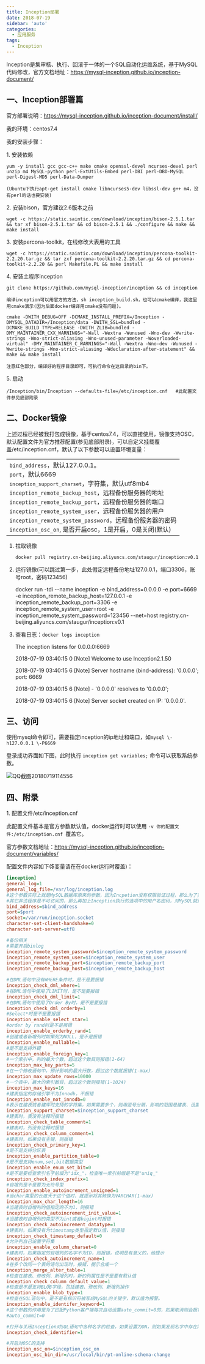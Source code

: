 ```yaml
---
title: Inception部署
date: 2018-07-19
sidebar: 'auto'
categories:
  - 应用服务
tags:
  - Inception
---
```


Inception是集审核、执行、回滚于一体的一个SQL自动化运维系统，基于MySQL代码修改，官方文档地址：<https://mysql-inception.github.io/inception-document/>  

## 一、Inception部署篇

官方部署说明：<https://mysql-inception.github.io/inception-document/install/>

我的环境：centos7.4

我的安装步骤：

1\. 安装依赖

    yum -y install gcc gcc-c++ make cmake openssl-devel ncurses-devel perl unzip m4 MySQL-python perl-ExtUtils-Embed perl-DBI perl-DBD-MySQL perl-Digest-MD5 perl-Data-Dumper

    (Ubuntu下执行apt-get install cmake libncurses5-dev libssl-dev g++ m4，没有perl的话也要安装)

2\. 安装bison，官方建议2.6版本之前

    wget -c https://static.saintic.com/download/inception/bison-2.5.1.tar && tar xf bison-2.5.1.tar && cd bison-2.5.1 && ./configure && make && make install

3\. 安装percona-toolkit，在线修改大表用的工具

    wget -c https://static.saintic.com/download/inception/percona-toolkit-2.2.20.tar.gz && tar zxf percona-toolkit-2.2.20.tar.gz && cd percona-toolkit-2.2.20 && perl Makefile.PL && make install

4\. 安装主程序inception

    git clone https://github.com/mysql-inception/inception && cd inception

    编译inception可以用官方的方法，sh inception_build.sh，也可以cmake编译，我这里用cmake演示(因为后面docker编译用cmake没有问题)。

    cmake -DWITH_DEBUG=OFF -DCMAKE_INSTALL_PREFIX=/Inception -DMYSQL_DATADIR=/Inception/data -DWITH_SSL=bundled -DCMAKE_BUILD_TYPE=RELEASE -DWITH_ZLIB=bundled -DMY_MAINTAINER_CXX_WARNINGS="-Wall -Wextra -Wunused -Wno-dev -Wwrite-strings -Wno-strict-aliasing -Wno-unused-parameter -Woverloaded-virtual" -DMY_MAINTAINER_C_WARNINGS="-Wall -Wextra -Wno-dev -Wunused -Wwrite-strings -Wno-strict-aliasing -Wdeclaration-after-statement" && make && make install

    注意红色部分，编译好的程序目录即可，可执行命令在这目录的bin下。

5\. 启动

    /Inception/bin/Inception --defaults-file=/etc/inception.cnf   #此配置文件参见底部附录

## 二、Docker镜像

上述过程已经被我打包成镜像，基于centos7.4，可以直接使用，镜像支持OSC，默认配置文件为官方推荐配置\(参见底部附录\)，可以自定义挂载覆盖/etc/inception.cnf，默认了以下参数可以设置环境变量：

<table class=""><tbody><tr><td><code>bind_address</code>，默认127.0.0.1。<br><code>port</code>，默认6669<br><code style="font-size: 12.6px;">inception_support_charset</code>，字符集，默认utf8mb4<br><code>inception_remote_backup_host</code>，远程备份服务器的地址<br><code>inception_remote_backup_port</code>，远程备份服务器的端口<br><code>inception_remote_system_user</code>，远程备份服务器的用户<br><code>inception_remote_system_password</code>，远程备份服务器的密码<br><code>inception_osc_on</code>, 是否开启osc，1是开启，0是关闭(默认)</td></tr></tbody></table>

1. 拉取镜像  

    `docker pull registry.cn-beijing.aliyuncs.com/staugur/inception:v0.1`  

2. 运行镜像\(可以跳过第一步，此处假定远程备份地址127.0.0.1，端口3306，账号root，密码123456\)

    docker run -tdi --name inception -e bind_address=0.0.0.0 -e port=6669 -e inception_remote_backup_host=127.0.0.1 -e inception_remote_backup_port=3306 -e inception_remote_system_user=root -e inception_remote_system_password=123456 --net=host registry.cn-beijing.aliyuncs.com/staugur/inception:v0.1

3. 查看日志：`docker logs inception`

    The inception listens for 0.0.0.0:6669

    2018-07-19 03:40:15 0 [Note] Welcome to use Inception2.1.50

    2018-07-19 03:40:15 6 [Note] Server hostname (bind-address): '0.0.0.0'; port: 6669

    2018-07-19 03:40:15 6 [Note]   - '0.0.0.0' resolves to '0.0.0.0';

    2018-07-19 03:40:15 6 [Note] Server socket created on IP: '0.0.0.0'. 

## 三、访问

使用mysql命令即可，需要指定inception的ip地址和端口，如`mysql \-h127.0.0.1 \-P6669`  

登录成功界面如下图，此时执行 `inception get variables;` 命令可以获取系统参数。

![QQ截图20180719114556](https://static.saintic.com/EauDouce/blog/201807191146533596.png)
  

## 四、附录

1\. 配置文件/etc/inception.cnf

此配置文件基本是官方参数默认值，docker运行时可以使用 `-v 你的配置文件:/etc/inception.cnf `覆盖它。

官方参数文档地址：<https://mysql-inception.github.io/inception-document/variables/>

配置文件内容如下\(\$变量请在在docker运行时覆盖\)：

```ini
[inception]
general_log=1
general_log_file=/var/log/inception.log
#这个参数实际上就是MySQL数据库原来的参数，因为Incpetion没有权限验证过程，那么为了实现更安全的访问，可以给Inception服务器的这个参数设置某台机器（Inception上层的应用程序）不地址，这样
#其它非法程序是不可访问的，那么再加上Inception执行的选项中的用户名密码，对MySQL就更加安全
bind_address=$bind_address
port=$port
socket=/var/run/inception.socket
character-set-client-handshake=0
character-set-server=utf8

#备份相关
#需要开启binlog
inception_remote_system_password=$inception_remote_system_password
inception_remote_system_user=$inception_remote_system_user
inception_remote_backup_port=$inception_remote_backup_port
inception_remote_backup_host=$inception_remote_backup_host

#在DML语句中没有WHERE条件时，是不是要报错
inception_check_dml_where=1
#在DML语句中使用了LIMIT时，是不是要报错
inception_check_dml_limit=1
#在DML语句中使用了Order By时，是不是要报错
inception_check_dml_orderby=1
#Select*时是不是要报错
inception_enable_select_star=1
#order by rand时是不是报错
inception_enable_orderby_rand=1
#创建或者新增列时如果列为NULL，是不是报错
inception_enable_nullable=1
#是不是支持外键
inception_enable_foreign_key=1
#一个索引中，列的最大个数，超过这个数目则报错(1-64)
inception_max_key_parts=5
#在一个修改语句中，预计影响的最大行数，超过这个数就报错(1-max)
inception_max_update_rows=10000
#一个表中，最大的索引数目，超过这个数则报错(1-1024)
inception_max_keys=16
#建表指定的存储引擎不为Innodb，不报错
inception_enable_not_innodb=0
#表示在建表或者建库时支持的字符集，如果需要多个，则用逗号分隔，影响的范围是建表、设置会话字符集、修改表字符集属性等
inception_support_charset=$inception_support_charset
#建表时，表没有注释时报错
inception_check_table_comment=1
#建表时，列没有注释时报错
inception_check_column_comment=1
#建表时，如果没有主键，则报错
inception_check_primary_key=1
#是不是支持分区表
inception_enable_partition_table=0
#是不是支持enum,set,bit数据类型
inception_enable_enum_set_bit=0
#是不是要检查索引名字前缀为"idx_"，检查唯一索引前缀是不是"uniq_"
inception_check_index_prefix=1
#自增列是不是要为无符号型
inception_enable_autoincrement_unsigned=1
#当char类型的长度大于这个值时，就提示将其转换为VARCHAR(1-max)
inception_max_char_length=16
#当建表时自增列的值指定的不为1，则报错
inception_check_autoincrement_init_value=1
#当建表时自增列的类型不为int或者bigint时报错
inception_check_autoincrement_datatype=1
#建表时，如果没有为timestamp类型指定默认值，则报错
inception_check_timestamp_default=0
#允许列自己设置字符集
inception_enable_column_charset=0
#建表时，如果指定的自增列的名字不为ID，则报错，说明是有意义的，给提示
inception_check_autoincrement_name=1
#在多个改同一个表的语句出现时，报错，提示合成一个
inception_merge_alter_table=1
#检查在建表、修改列、新增列时，新的列属性是不是要有默认值
inception_check_column_default_value=1
#检查是不是支持BLOB字段，包括建表、修改列、新增列操作
inception_enable_blob_type=1
#检查在SQL语句中，是不是有标识符被写成MySQL的关键字，默认值为报警。
inception_enable_identifer_keyword=1
#这个参数的作用是为了匹配Python客户端每次自动设置auto_commit=0的，如果取消则会报错，针对Inception本身没有实际意义
#auto_commit=0

#打开与关闭Inception对SQL语句中各种名字的检查，如果设置为ON，则如果发现名字中存在除数字字母下划线之外的字符时，报Identifier "invalidname" is invalid, valid options: [a-z,A-Z,0-9,_].
inception_check_identifier=1

#开启对OSC的支持
inception_osc_on=$inception_osc_on
inception_osc_bin_dir=/usr/local/bin/pt-online-schema-change
```
